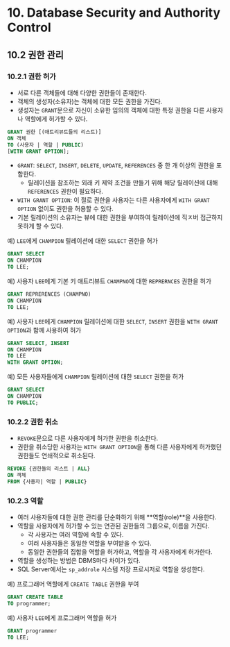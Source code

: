 # 10. Database Security and Authority Control

## 10.2 권한 관리

### 10.2.1 권한 허가

- 서로 다른 객체들에 대해 다양한 권한들이 존재한다.
- 객체의 생성자(소유자)는 객체에 대한 모든 권한을 가진다.
- 생성자는 `GRANT`문으로 자신이 소유한 임의의 객체에 대한 특정 권한을 다른 사용자나 역할에게 허가할 수 있다.

```sql
GRANT 권한 [(애트리뷰트들의 리스트)]
ON 객체
TO (사용자 | 역할 | PUBLIC)
[WITH GRANT OPTION];
```

- `GRANT`: `SELECT`, `INSERT`, `DELETE`, `UPDATE`, `REFERENCES` 중 한 개 이상의 권한을 포함한다.
  - 릴레이션을 참조하는 외래 키 제약 조건을 만들기 위해 해당 릴레이션에 대해 `REFERENCES` 권한이 필요하다.
- `WITH GRANT OPTION`: 이 절로 권한을 사용자는 다른 사용자에게 `WITH GRANT OPTION` 없이도 권한을 허용할 수 있다.
- 기본 릴레이션의 소유자는 뷰에 대한 권한을 부여하여 릴레이션에 직ㅈ버 접근하지 못하게 할 수 있다.



예) `LEE`에게 `CHAMPION` 릴레이션에 대한 `SELECT` 권한을 허가

```sql
GRANT SELECT
ON CHAMPION
TO LEE;
```



예) 사용자 `LEE`에게 기본 키 애트리뷰트 `CHAMPNO`에 대한 `REPRERNCES` 권한을 허가

```sql
GRANT REPRERENCES (CHAMPNO)
ON CHAMPION
TO LEE;
```



예) 사용자 `LEE`에게 `CHAMPION` 릴레이션에 대한 `SELECT`, `INSERT` 권한을 `WITH GRANT OPTION`과 함께 사용하여 허가

```sql
GRANT SELECT, INSERT
ON CHAMPION
TO LEE
WITH GRANT OPTION;
```



예) 모든 사용자들에게 `CHAMPION` 릴레이션에 대한 `SELECT` 권한을 허가

```sql
GRANT SELECT
ON CHAMPION
TO PUBLIC;
```



### 10.2.2 권한 취소

- `REVOKE`문으로 다른 사용자에게 허가한 권한을 취소한다.
- 권한을 취소당한 사용자는 `WITH GRANT OPTION`을 통해 다른 사용자에게 허가했던 권한들도 연쇄적으로 취소된다.

```sql
REVOKE {권한들의 리스트 | ALL}
ON 객체
FROM {사용자| 역할 | PUBLIC}
```



### 10.2.3 역할

- 여러 사용자들에 대한 권한 관리를 단순화하기 위해 **역할(role)**을 사용한다.
- 역할을 사용자에게 허가할 수 있는 연관된 권한들의 그룹으로, 이름을 가진다.
  - 각 사용자는 여러 역할에 속할 수 있다.
  - 여러 사용자들은 동일한 역할을 부여받을 수 있다.
  - 동일한 권한들의 집합을 역할을 허가하고, 역할을 각 사용자에게 허가한다.
- 역할을 생성하는 방법은 DBMS마다 차이가 있다.
- SQL Server에서는 `sp_addrole` 시스템 저장 프로시저로 역할을 생성한다.



예) 프로그래머 역할에게 `CREATE TABLE` 권한을 부여

```sql
GRANT CREATE TABLE
TO programmer;
```



예) 사용자 `LEE`에게 프로그래머 역할을 허가

```sql
GRANT programmer
TO LEE;
```


